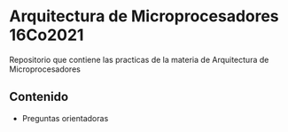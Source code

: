 # Arquitectura de Microprocesadores 16Co2021

Repositorio que contiene las practicas de la
materia de Arquitectura de Microprocesadores

## Contenido
* Preguntas orientadoras
